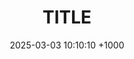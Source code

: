 ---
title: TITLE
date: 2025-03-03 10:10:10 +1000
categories: [cyber, network]
tags: [first]     # TAG names should always be lowercase
media_subpath:

---